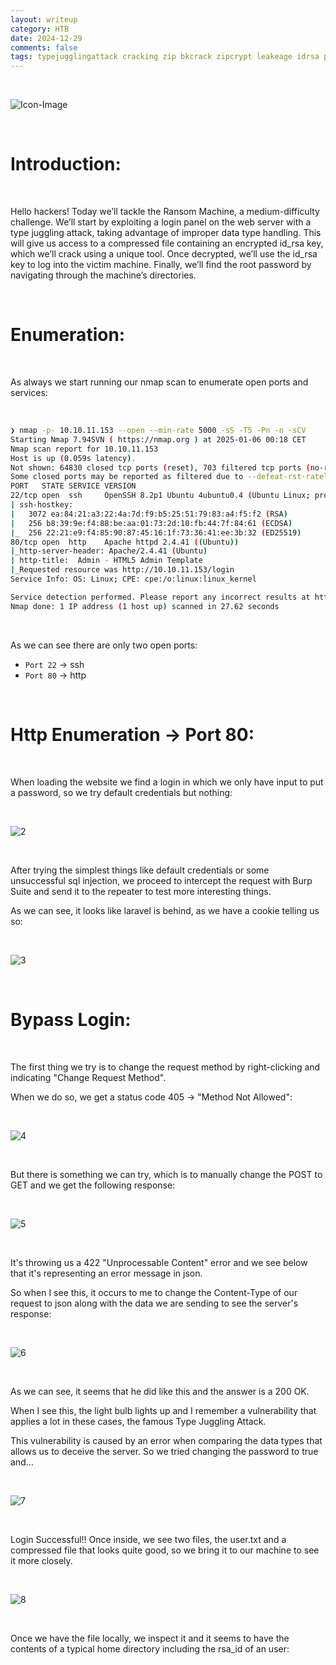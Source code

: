 ```yaml
---
layout: writeup
category: HTB
date: 2024-12-29
comments: false
tags: typejugglingattack cracking zip bkcrack zipcrypt leakeage idrsa privatekey
---
```


<br />

![Icon-Image](../../../assets/images/Ransom/1.png)

<br />

# Introduction:

<br />

Hello hackers! Today we’ll tackle the Ransom Machine, a medium-difficulty challenge. We’ll start by exploiting a login panel on the web server with a type juggling attack, taking advantage of improper data type handling. This will give us access to a compressed file containing an encrypted id_rsa key, which we’ll crack using a unique tool. Once decrypted, we’ll use the id_rsa key to log into the victim machine. Finally, we’ll find the root password by navigating through the machine’s directories.

<br />

# Enumeration:

<br />

As always we start running our nmap scan to enumerate open ports and services:

<br />

```bash
❯ nmap -p- 10.10.11.153 --open --min-rate 5000 -sS -T5 -Pn -n -sCV
Starting Nmap 7.94SVN ( https://nmap.org ) at 2025-01-06 00:18 CET
Nmap scan report for 10.10.11.153
Host is up (0.059s latency).
Not shown: 64830 closed tcp ports (reset), 703 filtered tcp ports (no-response)
Some closed ports may be reported as filtered due to --defeat-rst-ratelimit
PORT   STATE SERVICE VERSION
22/tcp open  ssh     OpenSSH 8.2p1 Ubuntu 4ubuntu0.4 (Ubuntu Linux; protocol 2.0)
| ssh-hostkey: 
|   3072 ea:84:21:a3:22:4a:7d:f9:b5:25:51:79:83:a4:f5:f2 (RSA)
|   256 b8:39:9e:f4:88:be:aa:01:73:2d:10:fb:44:7f:84:61 (ECDSA)
|_  256 22:21:e9:f4:85:90:87:45:16:1f:73:36:41:ee:3b:32 (ED25519)
80/tcp open  http    Apache httpd 2.4.41 ((Ubuntu))
|_http-server-header: Apache/2.4.41 (Ubuntu)
| http-title:  Admin - HTML5 Admin Template
|_Requested resource was http://10.10.11.153/login
Service Info: OS: Linux; CPE: cpe:/o:linux:linux_kernel

Service detection performed. Please report any incorrect results at https://nmap.org/submit/ .
Nmap done: 1 IP address (1 host up) scanned in 27.62 seconds
```

<br />

As we can see there are only two open ports:

- `Port 22` -> ssh
- `Port 80` -> http

<br />

# Http Enumeration -> Port 80:

<br />

When loading the website we find a login in which we only have input to put a password, so we try default credentials but nothing:

<br />

![2](../../../assets/images/Ransom/2.png)

<br />

After trying the simplest things like default credentials or some unsuccessful sql injection, we proceed to intercept the request with Burp Suite and send it to the repeater to test more interesting things.

As we can see, it looks like laravel is behind, as we have a cookie telling us so:

<br />

![3](../../../assets/images/Ransom/3.png)

<br />

# Bypass Login:

<br />

The first thing we try is to change the request method by right-clicking and indicating "Change Request Method".

When we do so, we get a status code 405 -> "Method Not Allowed":

<br />

![4](../../../assets/images/Ransom/4.png)

<br />

But there is something we can try, which is to manually change the POST to GET and we get the following response:

<br />

![5](../../../assets/images/Ransom/5.png)

<br />

It's throwing us a 422 "Unprocessable Content" error and we see below that it's representing an error message in json.

So when I see this, it occurs to me to change the Content-Type of our request to json along with the data we are sending to see the server's response:

<br />

![6](../../../assets/images/Ransom/6.png)

<br />

As we can see, it seems that he did like this and the answer is a 200 OK.

When I see this, the light bulb lights up and I remember a vulnerability that applies a lot in these cases, the famous Type Juggling Attack.

This vulnerability is caused by an error when comparing the data types that allows us to deceive the server. So we tried changing the password to true and...

<br />

![7](../../../assets/images/Ransom/7.png)

<br />

Login Successful!! Once inside, we see two files, the user.txt and a compressed file that looks quite good, so we bring it to our machine to see it more closely.

<br />

![8](../../../assets/images/Ransom/8.png)

<br />

Once we have the file locally, we inspect it and it seems to have the contents of a typical home directory including the rsa_id of an user:

<br />




